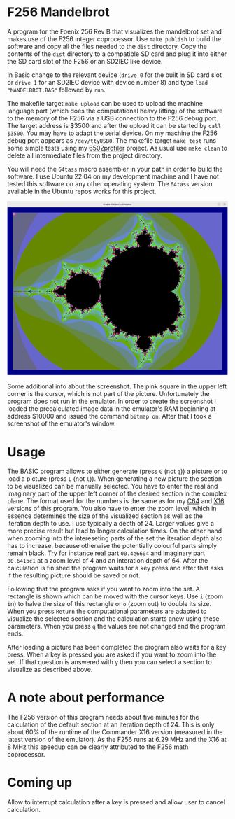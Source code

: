 # F256 Mandelbrot
A program for the Foenix 256 Rev B that visualizes the mandelbrot set and makes use of the F256 integer coprocessor. 
Use `make publish` to build the software and copy all the files needed to the `dist` directory. Copy the contents of 
the `dist` directory to a compatible SD card and plug it into either the SD card slot of the F256 or an SD2IEC like 
device. 

In Basic change to the relevant device (`drive 0` for the built in SD card slot or `drive 1` for an SD2IEC device with 
device number 8) and type `load "MANDELBROT.BAS"` followed by `run`.

The makefile target `make upload` can be used to upload the machine language part (which does the computational heavy lifting)
of the software to the memory of the F256 via a USB connection to the F256 debug port. The target address is $3500 and after the upload 
it can be started by `call $3500`. You may have to adapt the serial device. On my machine the F256 debug port appears as `/dev/ttyUSB0`. 
The makefile target `make test` runs some simple tests using my [6502profiler](https://github.com/rmsk2/6502profiler) project. As usual 
use  `make clean` to delete all intermediate files from the project directory. 

You will need the `64tass` macro assembler in your path in order to build the software. I use Ubuntu 22.04 on my development
machine and I have not tested this software on any other operating system. The `64tass` version available in the Ubuntu repos
works for this project.

![](/mandelbrot.png?raw=true "Example picture at iteration depth 80")

Some additional info about the screenshot. The pink square in the upper left corner is the cursor, which is not part of the
picture. Unfortunately the program does not run in the emulator. In order to create the screenshot I loaded the precalculated image 
data in the emulator's RAM beginning at address $10000 and issued the command `bitmap on`. After that I took a screenshot of the 
emulator's window.

# Usage

The BASIC program allows to either generate (press `G` (not `g`)) a picture or to load a picture (press `L` (not `l`)). When generating a 
new picture the section to be visualized can be manually selected. You have to enter the real and imaginary part of the upper left corner of the 
desired section in the complex plane. The format used for the numbers is the same as for my [C64](https://github.com/rmsk2/c64_mandelbrot)
and  [X16](https://github.com/rmsk2/X16_mandelbrot) versions of this program. You also have to enter the zoom level, which in essence
determines the size of the visualized section as well as the iteration depth to use. I use typically a depth of 24. Larger values give 
a more precise result but lead to longer calculation times. On the other hand when zooming into the intereseting parts of the set the 
iteration depth also has to increase, because otherwise the potentially colourful parts simply remain black. Try for instance real part 
`00.4e6604` and imaginary part `00.641bc1` at a zoom level of 4 and an interation depth of 64. After the calculation is finished the program 
waits for a key press and after that asks if the resulting picture should be saved or not. 
 
Following that the program asks if you want to zoom into the set. A rectangle is shown which can be moved with the cursor keys. Use `i` (zoom `i`n) 
to halve the size of this rectangle or `o` (zoom `o`ut) to double its size. When you press `Return` the computational parameters are adapted to 
visualize the selected section and the calculation starts anew using these parameters. When you press `q` the values are not changed and the 
program ends.

After loading a picture has been completed the program also waits for a key press. When a key is pressed you are asked if you want 
to zoom into the set. If that question is answered with `y` then you can select a section to visualize as described above.

# A note about performance

The F256 version of this program needs about five minutes for the calculation of the default section at an iteration depth of 24. 
This is only about 60% of the runtime of the Commander X16 version (measured in the latest version of the emulator). As the F256 runs 
at 6.29 MHz and the X16 at 8 MHz this speedup can be clearly attributed to the F256 math coprocessor.

# Coming up

Allow to interrupt calculation after a key is pressed and allow user to cancel calculation.
